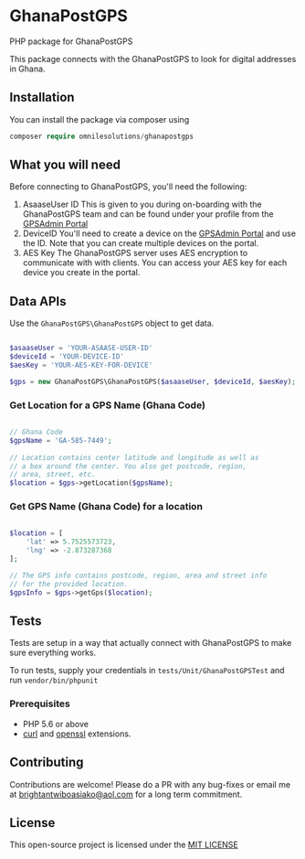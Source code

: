 # GhanaPostGPS
PHP package for GhanaPostGPS
 
This package connects with the GhanaPostGPS to look for digital addresses
in Ghana.

## Installation
You can install the package via composer using

```php
composer require omnilesolutions/ghanapostgps
```

## What you will need
Before connecting to GhanaPostGPS, you'll need the following:
1. AsaaseUser ID
    This is given to you during on-boarding with the GhanaPostGPS team 
    and can be found under your profile from the
    [GPSAdmin Portal](https://gpsadmin.ghanapostgps.com)
2. DeviceID
    You'll need to create a device on the [GPSAdmin Portal](https://gpsadmin.ghanapostgps.com)
    and use the ID. Note that you can create multiple devices on
    the portal.
3. AES Key
   The GhanaPostGPS server uses AES encryption to communicate with 
   with clients. You can access your AES key for each device you create
   in the portal.
   
## Data APIs
Use the ````GhanaPostGPS\GhanaPostGPS```` object to get data.
```php

$asaaseUser = 'YOUR-ASAASE-USER-ID'
$deviceId = 'YOUR-DEVICE-ID'
$aesKey = 'YOUR-AES-KEY-FOR-DEVICE'

$gps = new GhanaPostGPS\GhanaPostGPS($asaaseUser, $deviceId, $aesKey);
```
### Get Location for a GPS Name (Ghana Code)
```php

// Ghana Code
$gpsName = 'GA-585-7449';
 
// Location contains center latitude and longitude as well as
// a box around the center. You also get postcode, region,
// area, street, etc.
$location = $gps->getLocation($gpsName);

```
### Get GPS Name (Ghana Code) for a location
```php

$location = [
    'lat' => 5.7525573723,
    'lng' => -2.873287368
];

// The GPS info contains postcode, region, area and street info
// for the provided location.
$gpsInfo = $gps->getGps($location);

```

## Tests
Tests are setup in a way that actually connect with GhanaPostGPS to 
make sure everything works.
 
To run tests, supply your credentials in ```tests/Unit/GhanaPostGPSTest```
and run ```vendor/bin/phpunit```

### Prerequisites
* PHP 5.6 or above
* [curl](https://secure.php.net/manual/en/book.curl.php) and
[openssl](https://secure.php.net/manual/en/book.openssl.php)
extensions.

## Contributing
Contributions are welcome! Please do a PR with any bug-fixes or email me at [brightantwiboasiako@aol.com](mailto:brightantwiboasiako@aol.com) 
for a long term commitment.

## License
This open-source project is licensed under the [MIT LICENSE](https://opensource.org/licenses/MIT)
